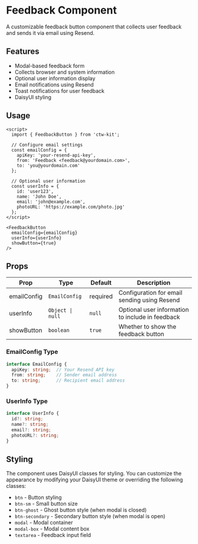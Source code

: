 # Feedback Component

A customizable feedback button component that collects user feedback and sends it via email using Resend.

## Features

- Modal-based feedback form
- Collects browser and system information
- Optional user information display
- Email notifications using Resend
- Toast notifications for user feedback
- DaisyUI styling

## Usage

```svelte
<script>
  import { FeedbackButton } from 'ctw-kit';

  // Configure email settings
  const emailConfig = {
    apiKey: 'your-resend-api-key',
    from: 'Feedback <feedback@yourdomain.com>',
    to: 'you@yourdomain.com'
  };

  // Optional user information
  const userInfo = {
    id: 'user123',
    name: 'John Doe',
    email: 'john@example.com',
    photoURL: 'https://example.com/photo.jpg'
  };
</script>

<FeedbackButton
  emailConfig={emailConfig}
  userInfo={userInfo}
  showButton={true}
/>
```

## Props

| Prop | Type | Default | Description |
|------|------|---------|-------------|
| emailConfig | `EmailConfig` | required | Configuration for email sending using Resend |
| userInfo | `Object \| null` | `null` | Optional user information to include in feedback |
| showButton | `boolean` | `true` | Whether to show the feedback button |

### EmailConfig Type

```typescript
interface EmailConfig {
  apiKey: string;  // Your Resend API key
  from: string;    // Sender email address
  to: string;      // Recipient email address
}
```

### UserInfo Type

```typescript
interface UserInfo {
  id?: string;
  name?: string;
  email?: string;
  photoURL?: string;
}
```

## Styling

The component uses DaisyUI classes for styling. You can customize the appearance by modifying your DaisyUI theme or overriding the following classes:

- `btn` - Button styling
- `btn-sm` - Small button size
- `btn-ghost` - Ghost button style (when modal is closed)
- `btn-secondary` - Secondary button style (when modal is open)
- `modal` - Modal container
- `modal-box` - Modal content box
- `textarea` - Feedback input field
